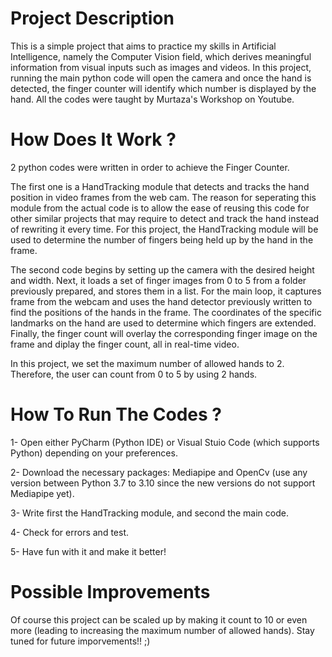 # Project Description
This is a simple project that aims to practice my skills in Artificial Intelligence, namely the Computer Vision field, which derives meaningful information from visual inputs such as images and videos. In this project, running the main python code will open the camera and once the hand is detected, the finger counter will identify which number is displayed by the hand. 
All the codes were taught by Murtaza's Workshop on Youtube.
# How Does It Work ?
2 python codes were written in order to achieve the Finger Counter. 

The first one is a HandTracking module that detects and tracks the hand position in video frames from the web cam. The reason for seperating this module from the actual code is to allow the ease of reusing this code for other similar projects that may require to detect and track the hand instead of rewriting it every time. For this project, the HandTracking module will be used to determine the number of fingers being held up by the hand in the frame.

The second code begins by setting up the camera with the desired height and width. Next, it loads a set of finger images from 0 to 5 from a folder previously prepared, and stores them in a list. For the main loop, it captures frame from the webcam and uses the hand detector previously written to find the positions of the hands in the frame. The coordinates of the specific landmarks on the hand are used to determine which fingers are extended. Finally, the finger count will overlay the corresponding finger image on the frame and diplay the finger count, all in real-time video.

In this project, we set the maximum number of allowed hands to 2. Therefore, the user can count from 0 to 5 by using 2 hands.
# How To Run The Codes ?
1- Open either PyCharm (Python IDE) or Visual Stuio Code (which supports Python) depending on your preferences.

2- Download the necessary packages: Mediapipe and OpenCv (use any version between Python 3.7 to 3.10 since the new versions do not support Mediapipe yet). 

3- Write first the HandTracking module, and second the main code.

4- Check for errors and test.

5- Have fun with it and make it better!
# Possible Improvements
Of course this project can be scaled up by making it count to 10 or even more (leading to increasing the maximum number of allowed hands). Stay tuned for future imporvements!! ;) 
